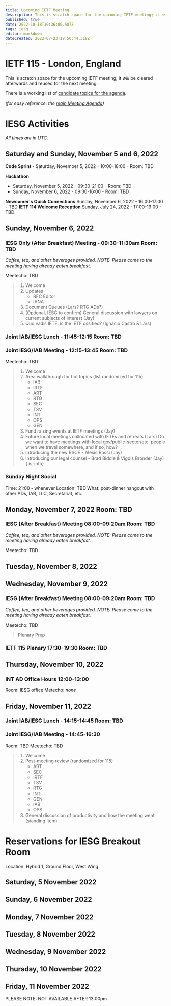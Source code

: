 ```yaml
---
title: Upcoming IETF Meeting
description: This is scratch space for the upcoming IETF meeting; it will be cleared afterwards and reused for the next meeting. 
published: true
date: 2022-10-18T10:36:00.587Z
tags: iesg
editor: markdown
dateCreated: 2022-07-23T19:50:44.319Z
---
```


# IETF 115 - London, England
This is scratch space for the upcoming IETF meeting; it *will* be cleared afterwards and reused for the next meeting. 

There is a working list of [candidate topics for the agenda](/group/iesg/MeetingTopics).

*(for easy reference: the [main Meeting Agenda](https://datatracker.ietf.org/meeting/115/agenda))*

# IESG Activities
*All times are in UTC.* 

## Saturday and Sunday, November 5 and 6, 2022

**Code Sprint** - Saturday, November 5, 2022 - 10:00-18:00 - Room: TBD

**Hackathon**
  - Saturday, November 5, 2022 - 09:30-21:00 - Room: TBD
  - Sunday, November 6, 2022 - 09:30-16:00 - Room: TBD 

**Newcomer's Quick Connections** Sunday, November 6, 2022 - 16:00-17:00 - TBD
**IETF 114 Welcome Reception** Sunday, July 24, 2022 - 17:00-19:00 - TBD

## Sunday, November 6, 2022

### IESG Only (After Breakfast) Meeting - 09:30-11:30am Room: TBD

*Coffee, tea, and other beverages provided. NOTE: Please come to the meeting having already eaten breakfast.*

Meetecho: TBD

>   1. Welcome
>   2. Updates
>      - RFC Editor
>      - IANA
>   3. Document Queues (Lars? RTG ADs?)
>   4. (Optional, IESG to confirm) General discussion with lawyers on current subjects of interest (Jay)
>   1. Quo vadis IETF: is the IETF ossified? (Ignacio Castro & Lars)

### Joint IAB/IESG Lunch - 11:45-12:15 Room: TBD

### Joint IESG/IAB Meeting - 12:15-13:45 Room: TBD
Meetecho: TBD

> 1. Welcome
> 1. Area walkthrough for hot topics (list randomized for 115)
>    - IAB
>    - IRTF
>    - ART
>    - RTG
>    - SEC
>    - TSV
>    - INT
>    - OPS
>    - GEN 
> 1. Fund raising events at IETF meetings (Jay)
> 1. Future local meetings collocated with IETFs and retreats (Lars)
>    Do we want to have meetings with local gov/public-sector/etc. people when we travel somewhere, and if so, how?
> 1. Introducing the new RSCE - Alexis Rossi (Jay)
> 1. Introducing our legal counsel - Brad Biddle & Vigdis Bronder (Jay)
{.is-info}

### Sunday Night Social

Time: 21:00 - whenever
Location: TBD
What: post-dinner hangout with other ADs, IAB, LLC, Secretariat, etc. 

## Monday, November 7, 2022 Room: TBD


### IESG (After Breakfast) Meeting 08:00-09:20am Room: TBD	

*Coffee, tea, and other beverages provided. NOTE: Please come to the meeting having already eaten breakfast.*

Meetecho: TBD

## Tuesday, November 8, 2022

  
## Wednesday, November 9, 2022


### IESG (After Breakfast) Meeting 08:00-09:20am Room: TBD	

*Coffee, tea, and other beverages provided. NOTE: Please come to the meeting having already eaten breakfast.*

Meetecho: TBD

>    Plenary Prep

### IETF 115 Plenary 17:30-19:30 Room: TBD

## Thursday, November 10, 2022

### INT AD Office Hours 12:00-13:00
Room: IESG office
Metecho: *none*

## Friday, November 11, 2022 
### Joint IAB/IESG Lunch - 14:15-14:45 Room: TBD
### Joint IESG/IAB Meeting - 14:45-16:30
Room: TBD
Meetecho: TBD

>  1. Welcome
>  1. Post-meeting review (randomized for 115)
>     - ART
>     - SEC
>     - IRTF
>     - TSV
>     - RTG
>     - INT
>     - GEN
>     - IAB
>     - OPS
>  1.  General discussion of productivity and how the meeting went	 (standing item)


# Reservations for IESG Breakout Room

Location: Hybrid 1, Ground Floor, West Wing 

## Saturday, 5 November 2022

  

## Sunday, 6 November 2022


## Monday, 7 November 2022

  

## Tuesday, 8 November 2022



## Wednesday, 9 November 2022

	 

## Thursday, 10 November 2022

## Friday, 11 November 2022

   PLEASE NOTE: NOT AVAILABLE AFTER 13:00pm 
